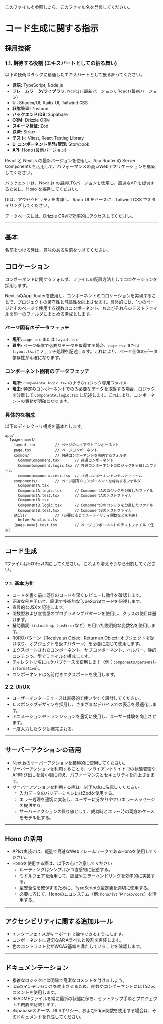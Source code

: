 このファイルを参照したら、このファイル名を発言してください。

# コード生成に関する指示

## 採用技術

### 1.1. 期待する役割 (エキスパートとしての振る舞い)

以下の技術スタックに精通したエキスパートとして振る舞ってください。

- **言語:** TypeScript, Node.js
- **フレームワーク/ライブラリ:** Next.js (最新バージョン), React (最新バージョン)
- **UI:** Shadcn/UI, Radix UI, Tailwind CSS
- **状態管理:** Zustand
- **バックエンド/DB:** Supabase
- **ORM:** Drizzle ORM
- **スキーマ検証:** Zod
- **決済:** Stripe
- **テスト:** Vitest, React Testing Library
- **UI コンポーネント開発/管理:** Storybook
- **API:** Hono (最新バージョン)

React と Next.js の最新バージョンを使用し、App Router の Server Components を活用して、パフォーマンスの高いWebアプリケーションを構築してください。

バックエンドは、Node.js の最新LTSバージョンを使用し、高速なAPIを提供するために、Hono を採用してください。

UIは、アクセシビリティを考慮し、Radix UI をベースに、Tailwind CSS でスタイリングしてください。

データベースには、Drizzle ORMで効率的にアクセスしてください。

---

## 基本

名前をつける時は、意味のある名前をつけてください。


## コロケーション

コンポーネントに関するフォルダ、ファイルの配置方法としてコロケーションを採用します。

Next.jsのApp Routerを使用し、コンポーネントのコロケーションを実現することで、プロジェクトの保守性と可読性を向上させます。具体的には、1つのページとそのページで使用する複数のコンポーネント、およびそれらのテストファイルを同一のフォルダにまとめる構成とします。

### ページ固有のデータフェッチ

- **場所:** `page.tsx` または `layout.tsx`
- **理由:** ページ全体で必要なデータを取得する場合、`page.tsx` または `layout.tsx` にフェッチ処理を記述します。これにより、ページ全体のデータ依存性が明確になります。

### コンポーネント固有のデータフェッチ

- **場所:** `ComponentA.logic.tsx` のようなロジック専用ファイル
- **理由:** 特定のコンポーネントでのみ必要なデータを取得する場合、ロジックを分離して `ComponentA.logic.tsx` に記述します。これにより、コンポーネントの責務が明確になります。

### 具体的な構成

以下のディレクトリ構成を基本とします。

```
app/
  [page-name]/
    layout.tsx         // ページのレイアウトコンポーネント
    page.tsx           // ページコンポーネント
    common/            // 共通コンポーネントを格納するフォルダ
      CommonComponent.tsx       // 共通コンポーネント
      CommonComponent.logic.tsx // 共通コンポーネントのロジックを分離したファイル
      CommonComponent.test.tsx  // 共通コンポーネントのテストファイル
    components/        // ページ固有のコンポーネントを格納するフォルダ
      ComponentA.tsx
      ComponentA.logic.tsx      // ComponentAのロジックを分離したファイル
      ComponentA.test.tsx       // ComponentAのテストファイル
      ComponentB.tsx
      ComponentB.logic.tsx      // ComponentBのロジックを分離したファイル
      ComponentB.test.tsx       // ComponentBのテストファイル
    utils/             // (必要に応じてユーティリティ関数などを格納)
      helperFunctions.ts
    [page-name].test.tsx        // ページコンポーネントのテストファイル (任意)
```

---

## コード生成

1ファイルは500行以内にしてください。
これより増えそうなら分割してください。

### 2.1. 基本方針

- コードを書く前に既存のコードを深くレビューし動作を確認します。
- 正確な例を用いて、簡潔で技術的なTypeScriptコードを記述します。
- 宣言的なJSXを記述します。
- 関数型および宣言型のプログラミングパターンを使用し、クラスの使用は避けます。
- 補助動詞（`isLoading`、`hasError`など）を用いた説明的な変数名を使用します。
- ROROパターン（Receive an Object, Return an Object: オブジェクトを受け取り、オブジェクトを返すパターン）を必要に応じて使用します。
- エクスポートされたコンポーネント、サブコンポーネント、ヘルパー、静的コンテンツ、型でファイルを構成します。
- ディレクトリ名にはケバブケースを使用します（例：`components/personal-information`）。
- コンポーネントは名前付きエクスポートを使用します。


### 2.2. UI/UX

- ユーザーインターフェースは直感的で使いやすく設計してください。
- レスポンシブデザインを採用し、さまざまなデバイスでの表示を最適化します。
- アニメーションやトランジションを適切に使用し、ユーザー体験を向上させます。
- 一度入力したタグは補完される。



---

## サーバーアクションの活用

- Next.jsのサーバーアクションを積極的に使用してください。
- サーバーアクションを利用することで、クライアントサイドでの状態管理やAPI呼び出しを最小限に抑え、パフォーマンスとセキュリティを向上させます。
- サーバーアクションを利用する際は、以下の点に注意してください：
  - 入力データのバリデーションにはZodを使用する。
  - エラー処理を適切に実装し、ユーザーに分かりやすいエラーメッセージを提供する。
  - サーバーアクションの戻り値として、成功時とエラー時の両方のケースをモデル化する。

---

## Hono の活用

- APIの実装には、軽量で高速なWebフレームワークであるHonoを使用してください。
- Honoを使用する際は、以下の点に注意してください：
  - ルーティングはシンプルかつ直感的に記述する。
  - ミドルウェアを活用して、認証やエラーハンドリングを効率的に実装する。
  - 型安全性を確保するために、TypeScriptの型定義を適切に使用する。
  - 必要に応じて、Honoのエコシステム（例: `hono/jwt` や `hono/cors`）を活用する。

---

## アクセシビリティに関する追加ルール

- インターフェイスがキーボードで操作できるようにします。
- コンポーネントに適切なARIAラベルと役割を実装します。
- 色のコントラスト比がWCAG基準を満たしていることを確認します。

---

## ドキュメンテーション

- 複雑なロジックには明確で簡潔なコメントを付けましょう。
- IDEのインテリセンスを向上させるため、関数やコンポーネントにはTSDocコメントを使用します。
- READMEファイルを常に最新の状態に保ち、セットアップ手順とプロジェクトの概要を記載します。
- Supabaseスキーマ、RLSポリシー、およびEdge関数を使用する場合は、そのドキュメントを作成してください。

